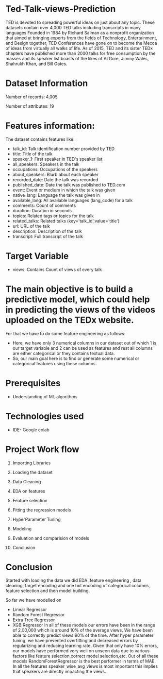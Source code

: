 # Ted-Talk-views-Prediction
TED is devoted to spreading powerful ideas on just about any topic. These datasets contain over 4,000 TED talks including transcripts in many languages Founded in 1984 by Richard Salman as a nonprofit organization that aimed at bringing experts from the fields of Technology, Entertainment, and Design together, TED Conferences have gone on to become the Mecca of ideas from virtually all walks of life. As of 2015, TED and its sister TEDx chapters have published more than 2000 talks for free consumption by the masses and its speaker list boasts of the likes of Al Gore, Jimmy Wales, Shahrukh Khan, and Bill Gates.
# Dataset Information
Number of records: 4,005

Number of attributes: 19
# Features information:
The dataset contains features like:

* talk_id: Talk identification number provided by TED
* title: Title of the talk
* speaker_1: First speaker in TED's speaker list
* all_speakers: Speakers in the talk
* occupations: Occupations of the speakers
* about_speakers: Blurb about each speaker
* recorded_date: Date the talk was recorded
* published_date: Date the talk was published to TED.com
* event: Event or medium in which the talk was given
* native_lang: Language the talk was given in
* available_lang: All available languages (lang_code) for a talk
* comments: Count of comments
* duration: Duration in seconds
* topics: Related tags or topics for the talk
* related_talks: Related talks (key='talk_id',value='title')
* url: URL of the talk
* description: Description of the talk
* transcript: Full transcript of the talk
# Target Variable
* views: Contains Count of views of every talk
# The main objective is to build a predictive model, which could help in predicting the views of the videos uploaded on the TEDx website.
For that we have to do some feature engineering as follows:

* Here, we have only 3 numerical columns in our dataset out of which 1 is our target variable and 2 can be used as features and rest all columns are either categorical or they contains textual data.
* So, our main goal here is to find or generate some numerical or categorical features using these columns.
# Prerequisites
* Understanding of ML algorithms
# Technologies used
* IDE- Google colab
# Project Work flow
1. Importing Libraries

2. Loading the dataset

3. Data Cleaning

4. EDA on features

5. Feature selection

6. Fitting the regression models

7. HyperParameter Tuning

8. Modeling

9. Evaluation and comparision of models 

10. Conclusion
# Conclusion
Started with loading the data we did EDA ,feature engineering , data cleaning, target encoding and one hot encoding of categorical columns, feature selection and then model building.

So far we have modelled on

* Linear Regressor
* Random Forest Regressor
* Extra Tree Regressor
* XGB Regressor
In all of these models our errors have been in the range of 2,00,000 which is around 10% of the average views. We have been able to correctly predict views 90% of the time. After hyper parameter tuning, we have prevented overfitting and decreased errors by regularizing and reducing learning rate. Given that only have 10% errors, our models have performed very well on unseen data due to various factors like feature selection,correct model selection,etc. Out of all these models RandomForestRegressor is the best performer in terms of MAE. In all the features speaker_wise_avg_views is most important this implies that speakers are directly impacting the views.
